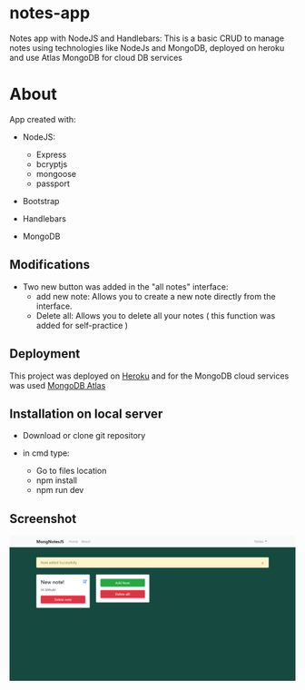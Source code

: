 # notes-app
Notes app with NodeJS and Handlebars: This is a basic CRUD to manage notes using technologies like NodeJs and MongoDB, deployed on heroku and use Atlas MongoDB for cloud DB services

<h1 class="card-title">About</h1>
       
App created with: 

  * NodeJS:

      * Express
      * bcryptjs
      * mongoose
      * passport

  * Bootstrap
  * Handlebars
  * MongoDB
  
  <h2>Modifications</h2>
  
* Two new button was added in the "all notes" interface:
  * add new note: Allows you to create a new note directly from the interface.
  * Delete all: Allows you to delete all your notes ( this function was added for self-practice )
  
 <h2> Deployment </h2>
 
 This project was deployed on <a href= "https://notes-applicationomargonzalez.herokuapp.com/" target="_blank">Heroku</a>
 and for the MongoDB cloud services was used <a href= "https://www.mongodb.com/cloud/atlas" target="_blank">MongoDB Atlas</a>
 
 <h2> Installation on local server </h2>
 
 * Download or clone git repository
 * in cmd type:
       
      * Go to files location
      * npm install
      * npm run dev
      
<h2> Screenshot </h2>

![Image of App](https://github.com/OmarGReyes/notes-app/blob/master/src/public/img/appimg.png)
      
 
  

 
 
  
